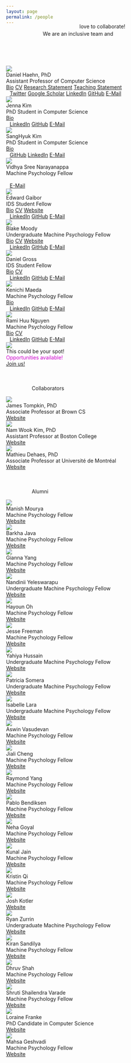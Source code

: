 ```yaml
---
layout: page
permalink: /people
---
```


<span class="teaser" style="left:20%;position:relative">We are an <span class="bluetext">inclusive team</span> and</span>
<span class="teaser" style="position: relative; float:left; left:40%;margin-top:-20px;">love to <span class="bluetext">collaborate</span>!</span>

<br><br><br>

<div class="person">
  <img src="/people/haehn3.jpg">
  <div class="caption">
    Daniel Haehn, PhD<br>
    <span class="role">Assistant Professor of Computer Science</span><br>
    <span class="links">
      <a class="cleanlink" href="/people/haehn/bio.txt">Bio</a>
      <a class="cleanlink" href="https://danielhaehn.com/CV.pdf">CV</a>
      <a class="cleanlink" href="/people/haehn/research.pdf">Research Statement</a>
      <a class="cleanlink" href="/people/haehn/teaching.pdf">Teaching Statement</a>
    </span><br>
    <div class="icons gray" style="font-size:14px;margin-left:10px">
      <a href="https://twitter.com/danielhaehn" target="_blank"><span class="icon-twitter tooltip"><span class="tooltiptext">Twitter</span></span></a>
      <a href="https://scholar.google.com/citations?user=HGvsO6oAAAAJ&amp;hl=en" target="_blank"><span class="icon-book tooltip"><span class="tooltiptext">Google Scholar</span></span></a>
      <a href="https://www.linkedin.com/in/haehn" target="_blank"><span class="icon-linkedin2 tooltip"><span class="tooltiptext">LinkedIn</span></span></a>
      <a href="https://github.com/haehn" target="_blank"><span class="icon-github tooltip"><span class="tooltiptext">GitHub</span></span></a>
      <a href="mailto:REPLACE_WITH_LASTNAME@mpsych.org" target="_blank"><span class="icon-email tooltip"><span class="tooltiptext">E-Mail</span></span></a>
  </div>
  </div>
</div>


<div class="person">
  <img src="/people/kim.jpg">
  <div class="caption">
    Jenna Kim<br>
    <span class="role">PhD Student in Computer Science</span><br>
    <span class="links">
      <a class="cleanlink" href="/people/Kim/bio.txt">Bio</a>
    </span><br>
    <div class="icons gray" style="font-size:14px;margin-left:10px">
      <a href="https://www.linkedin.com/in/jenna-kim-931985106/" target="_blank"><span class="icon-linkedin2 tooltip"><span class="tooltiptext">LinkedIn</span></span></a>
      <a href="https://github.com/jiehyunjkim" target="_blank"><span class="icon-github tooltip"><span class="tooltiptext">GitHub</span></span></a>
      <a href="mailto:REPLACE_WITH_LASTNAME@mpsych.org" target="_blank"><span class="icon-email tooltip"><span class="tooltiptext">E-Mail</span></span></a>
    </div>
  </div>
</div>


<div class="person">
  <img src="/people/sanghyuk_size.jpg">
  <div class="caption">
    SangHyuk Kim<br>
    <span class="role">PhD Student in Computer Science</span><br>
    <span class="links">
      <a class="cleanlink" href="https://raw.githubusercontent.com/shkimmie-umb/my_mpsych/main/bio.txt">Bio</a>
    </span><br>
    <div class="icons gray" style="font-size:14px;margin-left:10px">
      <a href="https://github.com/shkimmie-umb" target="_blank"><span class="icon-github tooltip"><span class="tooltiptext">GitHub</span></span></a>
      <a href="https://www.linkedin.com/in/sang-hyuk-kim-469687182/" target="_blank"><span class="icon-linkedin2 tooltip"><span class="tooltiptext">LinkedIn</span></span></a>
      <a href="mailto:SangHyuk.Kim001@umb.edu" target="_blank"><span class="icon-email tooltip"><span class="tooltiptext">E-Mail</span></span></a>
    </div>
  </div>
</div>

<div class="person">
  <img src="/people/vidhya.png">
  <div class="caption">
    Vidhya Sree Narayanappa<br>
    <span class="role">Machine Psychology Fellow</span><br>
    <span class="links">
    </span><br>
    <div class="icons gray" style="font-size:14px;margin-left:10px">
      <a href="mailto:REPLACE_WITH_LASTNAME@mpsych.org" target="_blank"><span class="icon-email tooltip"><span class="tooltiptext">E-Mail</span></span></a>
    </div>
  </div>
</div>



<div class="person">
  <img src="/people/edwardgaibor.png">
  <div class="caption">
    Edward Gaibor<br>
    <span class="role">IDS Student Fellow</span><br>
    <span class="links">
      <a class="cleanlink" href="/people/edward/bio.txt">Bio</a>
      <a class="cleanlink" href="/people/edward/Resume_Edward_Gaibor.pdf">CV</a>
      <a class="cleanlink" href="https://edwardgaibor.me">Website</a>
    </span><br>
    <div class="icons gray" style="font-size:14px;margin-left:10px">
      <a href="https://www.linkedin.com/in/edwardgaibor/" target="_blank"><span class="icon-linkedin2 tooltip"><span class="tooltiptext">LinkedIn</span></span></a>
      <a href="https://github.com/gaiborjosue" target="_blank"><span class="icon-github tooltip"><span class="tooltiptext">GitHub</span></span></a>
      <a href="mailto:REPLACE_WITH_LASTNAME@mpsych.org" target="_blank"><span class="icon-email tooltip"><span class="tooltiptext">E-Mail</span></span></a>
    </div>
  </div>
</div>

<div class="person">
  <img src="https://www.moody.mx/profile-cropped-square.jpg">
  <div class="caption">
    Blake Moody<br>
    <span class="role">Undergraduate Machine Psychology Fellow</span><br>
    <span class="links">
      <a class="cleanlink" href="/people/blake/bio.txt">Bio</a>
      <a class="cleanlink" href="https://www.moody.mx/api/files/resume">CV</a>
      <a class="cleanlink" href="https://www.moody.mx">Website</a>
    </span><br>
    <div class="icons gray" style="font-size:14px;margin-left:10px">
      <a href="https://www.linkedin.com/in/blake-moody-2626ba11b/" target="_blank"><span class="icon-linkedin2 tooltip"><span class="tooltiptext">LinkedIn</span></span></a>
      <a href="https://github.com/gg-blake" target="_blank"><span class="icon-github tooltip"><span class="tooltiptext">GitHub</span></span></a>
      <a href="mailto:blake@moody.mx" target="_blank"><span class="icon-email tooltip"><span class="tooltiptext">E-Mail</span></span></a>
    </div>
  </div>
</div>

<div class="person">
  <img src="/people/gross/daniel_gross.jpg">
  <div class="caption">
    Daniel Gross<br>
    <span class="role">IDS Student Fellow</span><br>
    <span class="links">
      <a class="cleanlink" href="/people/gross/bio.txt">Bio</a>
      <a class="cleanlink" href="/people/gross/resume_daniel_gross.pdf">CV</a>
    </span><br>
    <div class="icons gray" style="font-size:14px;margin-left:10px">
      <a href="https://www.linkedin.com/in/daniel-gross-b8b295300/" target="_blank"><span class="icon-linkedin2 tooltip"><span class="tooltiptext">LinkedIn</span></span></a>
      <a href="https://github.com/dgross16" target="_blank"><span class="icon-github tooltip"><span class="tooltiptext">GitHub</span></span></a>
      <a href="mailto:daniel.gross001@umb.edu" target="_blank"><span class="icon-email tooltip"><span class="tooltiptext">E-Mail</span></span></a>
    </div>
  </div>
</div>

<div class="person">
  <img src="/people/maeda/kenichi_maeda.jpg">
  <div class="caption">
    Kenichi Maeda<br>
    <span class="role">Machine Psychology Fellow</span><br>
    <span class="links">
      <a class="cleanlink" href="/people/maeda/bio.txt">Bio</a>
    </span><br>
    <div class="icons gray" style="font-size:14px;margin-left:10px">
      <a href="https://www.linkedin.com/in/kenichi-maeda/" target="_blank"><span class="icon-linkedin2 tooltip"><span class="tooltiptext">LinkedIn</span></span></a>
      <a href="https://github.com/kenichi-maeda" target="_blank"><span class="icon-github tooltip"><span class="tooltiptext">GitHub</span></span></a>
      <a href="mailto:Kenichi.Maeda001@umb.edu" target="_blank"><span class="icon-email tooltip"><span class="tooltiptext">E-Mail</span></span></a>
    </div>
  </div>
</div>

<div class="person">
  <img src="/people/rami/rami.png">
  <div class="caption">
    Rami Huu Nguyen <br>
    <span class="role">Machine Psychology Fellow</span><br>
    <span class="links">
      <a class="cleanlink" href="/people/rami/bio.txt">Bio</a>
      <a class="cleanlink" href="/people/rami/RamiResume.pdf">CV</a>
    </span><br>
    <div class="icons gray" style="font-size:14px;margin-left:10px">
      <a href="https://www.linkedin.com/in/rami-huu-nguyen/" target="_blank"><span class="icon-linkedin2 tooltip"><span class="tooltiptext">LinkedIn</span></span></a>
      <a href="https://github.com/raminguyen" target="_blank"><span class="icon-github tooltip"><span class="tooltiptext">GitHub</span></span></a>
      <a href="mailto:rami@mpsych.org" target="_blank"><span class="icon-email tooltip"><span class="tooltiptext">E-Mail</span></span></a>
    </div>
  </div>
</div>

<div class="person">
  <img src="/gfx/team.png">
  <div class="caption">
    This could be your spot!<br>
    <span class="role" style="color:#cd00cd">Opportunities available!</span><br>
    <span class="links">
      <a class="cleanlink" href="/join/">Join us!</a>
    </span>
  </div>
</div>




<p style="margin-left:14%;margin-top:50px;">Collaborators</p>
<div class="collaborator">
  <img src="/people/collaborators/tompkin.png">
  <div class="caption">
    James Tompkin, PhD<br>
    <span class="role">Associate Professor at Brown CS</span><br>
    <span class="links">
      <a class="cleanlink" href="http://jamestompkin.com" target="_blank">Website</a>
    </span>
  </div>
</div>

<div class="collaborator">
  <img src="/people/collaborators/kim.png">
  <div class="caption">
    Nam Wook Kim, PhD<br>
    <span class="role">Assistant Professor at Boston College</span><br>
    <span class="links">
      <a class="cleanlink" href="http://namwkim.org" target="_blank">Website</a>
    </span>
  </div>
</div>

<div class="collaborator">
  <img src="/people/collaborators/mathieu.png">
  <div class="caption">
    Mathieu Dehaes, PhD<br>
    <span class="role">Associate Professor at Université de Montréal</span><br>
    <span class="links">
      <a class="cleanlink" href="https://radiologie.umontreal.ca/departement/les-professeurs/profil/dehaes-mathieu/in17806/" target="_blank">Website</a>
    </span>
  </div>
</div>

<p style="margin-left:14%;margin-top:50px;">Alumni</p>






<div class="alumni">
  <img src="/people/alumni/manish.jpg">
  <div class="caption">
    Manish Mourya<br>
    <span class="role">Machine Psychology Fellow</span><br>
    <span class="links">
      <a class="cleanlink" href="https://mouryamanish.github.io">Website</a>
    </span>
  </div>
</div>

<div class="alumni">
  <img src="/people/alumni/barkha.jpg">
  <div class="caption">
    Barkha Java<br>
    <span class="role">Machine Psychology Fellow</span><br>
    <span class="links">
      <a class="cleanlink" href="https://www.linkedin.com/in/barkha-java">Website</a>
    </span>
  </div>
</div>

<div class="alumni">
  <img src="/people/alumni/yang.jpg">
  <div class="caption">
    Gianna Yang<br>
    <span class="role">Machine Psychology Fellow</span><br>
    <span class="links">
      <a class="cleanlink" href="https://www.linkedin.com/in/guangyang98/">Website</a>
    </span>
  </div>
</div>

<div class="alumni">
  <img src="/people/alumni/yeleswarapu.jpg">
  <div class="caption">
    Nandinii Yeleswarapu<br>
    <span class="role">Undergraduate Machine Psychology Fellow</span><br>
    <span class="links">
      <a class="cleanlink" href="https://www.linkedin.com/in/nandiniiys">Website</a>
    </span>
  </div>
</div>

<div class="alumni">
  <img src="/people/alumni/oh.jpg">
  <div class="caption">
    Hayoun Oh<br>
    <span class="role">Machine Psychology Fellow</span><br>
    <span class="links">
      <a class="cleanlink" href="https://www.linkedin.com/in/hayoun-oh-49a688205/">Website</a>
    </span>
  </div>
</div>

<div class="alumni">
  <img src="/people/alumni/freeman.jpg">
  <div class="caption">
    Jesse Freeman<br>
    <span class="role">Machine Psychology Fellow</span><br>
    <span class="links">
      <a class="cleanlink" href="https://www.linkedin.com/in/jesse-freeman-40018350/">Website</a>
    </span>
  </div>
</div>

<div class="alumni">
  <img src="/people/alumni/hussain.jpg">
  <div class="caption">
    Yahiya Hussain<br>
    <span class="role">Undergraduate Machine Psychology Fellow</span><br>
    <span class="links">
      <a class="cleanlink" href="https://www.linkedin.com/in/yahiyahussain">Website</a>
    </span>
  </div>
</div>

<div class="alumni">
  <img src="/people/alumni/somera.png">
  <div class="caption">
    Patricia Somera<br>
    <span class="role">Undergraduate Machine Psychology Fellow</span><br>
    <span class="links">
      <a class="cleanlink" href="https://www.linkedin.com/in/patricia-somera-a700701b3">Website</a>
    </span>
  </div>
</div>

<div class="alumni">
  <img src="/people/alumni/lara.jpg">
  <div class="caption">
    Isabelle Lara<br>
    <span class="role">Undergraduate Machine Psychology Fellow</span><br>
    <span class="links">
      <a class="cleanlink" href="https://www.linkedin.com/in/isabelle-l-99903a137">Website</a>
    </span>
  </div>
</div>

<div class="alumni">
  <img src="/people/alumni/vasudevan.jpg">
  <div class="caption">
    Aswin Vasudevan<br>
    <span class="role">Machine Psychology Fellow</span><br>
    <span class="links">
      <a class="cleanlink" href="https://www.linkedin.com/in/aswinvasudevan21/">Website</a>
    </span>
  </div>
</div>

<div class="alumni">
  <img src="/people/alumni/cheng.png">
  <div class="caption">
    Jiali Cheng<br>
    <span class="role">Machine Psychology Fellow</span><br>
    <span class="links">
      <a class="cleanlink" href="https://www.linkedin.com/in/jiali-cheng-67056b14a/">Website</a>
    </span>
  </div>
</div>

<div class="alumni">
  <img src="/people/alumni/ryang.jpg">
  <div class="caption">
    Raymond Yang<br>
    <span class="role">Machine Psychology Fellow</span><br>
    <span class="links">
      <a class="cleanlink" href="https://www.linkedin.com/in/raymond-yang-913b64152/">Website</a>
    </span>
  </div>
</div>

<div class="alumni">
  <img src="/people/alumni/bendiksen.jpg">
  <div class="caption">
    Pablo Bendiksen<br>
    <span class="role">Machine Psychology Fellow</span><br>
    <span class="links">
      <a class="cleanlink" href="https://www.linkedin.com/in/pablo-bendiksen-11b583127">Website</a>
    </span>
  </div>
</div>

<div class="alumni">
  <img src="/people/alumni/goyal.jpg">
  <div class="caption">
    Neha Goyal<br>
    <span class="role">Machine Psychology Fellow</span><br>
    <span class="links">
      <a class="cleanlink" href="https://www.linkedin.com/in/neha-goyal-696a30107/">Website</a>
    </span>
  </div>
</div>

<div class="alumni">
  <img src="/people/alumni/jain.jpg">
  <div class="caption">
    Kunal Jain<br>
    <span class="role">Machine Psychology Fellow</span><br>
    <span class="links">
      <a class="cleanlink" href="https://www.linkedin.com/in/jainkhere/">Website</a>
    </span>
  </div>
</div>

<div class="alumni">
  <img src="/people/alumni/qi.jpg">
  <div class="caption">
    Kristin Qi<br>
    <span class="role">Machine Psychology Fellow</span><br>
    <span class="links">
      <a class="cleanlink" href="https://www.linkedin.com/in/kristinqi/">Website</a>
    </span>
  </div>
</div>

<div class="alumni">
  <img src="/people/alumni/kotler.jpg">
  <div class="caption">
    Josh Kotler<br>
    <span class="links">
      <a class="cleanlink" href="https://www.linkedin.com/in/josh-kotler/">Website</a>
    </span>
  </div>
</div>

<div class="alumni">
  <img src="/people/alumni/zurrin.jpg">
  <div class="caption">
    Ryan Zurrin<br>
    <span class="role">Undergraduate Machine Psychology Fellow</span><br>
    <span class="links">
      <a class="cleanlink" href="https://www.linkedin.com/in/ryan-zurrin">Website</a>
    </span>
  </div>
</div>

<div class="alumni">
  <img src="/people/alumni/kiran.jpg">
  <div class="caption">
    Kiran Sandilya<br>
    <span class="role">Machine Psychology Fellow</span><br>
    <span class="links">
      <a class="cleanlink" href="https://www.linkedin.com/in/kiran--sandilya">Website</a>
    </span>
  </div>
</div>

<div class="alumni">
  <img src="/people/alumni/shah.jpg">
  <div class="caption">
    Dhruv Shah<br>
    <span class="role">Machine Psychology Fellow</span><br>
    <span class="links">
      <a class="cleanlink" href="https://www.linkedin.com/in/dhruv-shah-01/">Website</a>
    </span>
  </div>
</div>

<div class="alumni">
  <img src="/people/alumni/shruti.png">
  <div class="caption">
    Shruti Shailendra Varade<br>
    <span class="role">Machine Psychology Fellow</span><br>
    <span class="links">
      <a class="cleanlink" href="https://www.linkedin.com/in/shruti-varade">Website</a>
    </span>
  </div>
</div>

<div class="alumni">
  <img src="/people/alumni/franke.jpg">
  <div class="caption">
    Loraine Franke<br>
    <span class="role">PhD Candidate in Computer Science</span><br>
    <span class="links">
      <a class="cleanlink" href="https://linkedin.com/in/loraine-franke/">Website</a>
    </span>
  </div>
</div>

<div class="alumni">
  <img src="/people/alumni/mgeshvadi.jpg">
  <div class="caption">
    Mahsa Geshvadi<br>
    <span class="role">Machine Psychology Fellow</span><br>
    <span class="links">
      <a class="cleanlink" href="https://www.linkedin.com/in/mahsa-geshvadi-13233a124/">Website</a>
    </span>
  </div>
</div>

